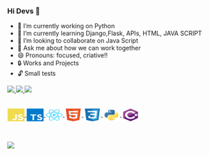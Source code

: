 ### Hi Devs 👋



- 🔭 I’m currently working on Python
- 🌱 I’m currently learning Django,Flask, APIs, HTML, JAVA SCRIPT
- 👯 I’m looking to collaborate on Java Script
- 💬 Ask me about how we can work together
- 😄 Pronouns: focused, criative!!
- 🔒 Works and Projects
- 🔓 Small tests


<div>
  <a href="https://github.com/mmicheli">
  <img height="110em" src="https://github-readme-stats.vercel.app/api?username=mmicheli&show_icons=true&theme=dracula&include_all_commits=true&count_private=true"/>
  <img height="110em" src="https://github-readme-stats.vercel.app/api/top-langs/?username=mmicheli&layout=compact&langs_count=16&theme=dracula"/>
  <img height="110em" src="https://github-readme-stats.vercel.app/api/top-langs/?username=mmicheli&layout=compact&langs_count=7&theme=dracula"/>
</div>
<div style="display: inline_block"><br>
  <div style="display: inline_block"><br>
  <img align="center" alt="Rafa-Js" height="30" width="40" src="https://raw.githubusercontent.com/devicons/devicon/master/icons/javascript/javascript-plain.svg">
  <img align="center" alt="Rafa-Ts" height="30" width="40" src="https://raw.githubusercontent.com/devicons/devicon/master/icons/typescript/typescript-plain.svg">
  <img align="center" alt="Rafa-React" height="30" width="40" src="https://raw.githubusercontent.com/devicons/devicon/master/icons/react/react-original.svg">
  <img align="center" alt="Rafa-HTML" height="30" width="40" src="https://raw.githubusercontent.com/devicons/devicon/master/icons/html5/html5-original.svg">
  <img align="center" alt="Rafa-CSS" height="30" width="40" src="https://raw.githubusercontent.com/devicons/devicon/master/icons/css3/css3-original.svg">
  <img align="center" alt="Rafa-Python" height="30" width="40" src="https://raw.githubusercontent.com/devicons/devicon/master/icons/python/python-original.svg">
  <img align="center" alt="Rafa-Csharp" height="30" width="40" src="https://raw.githubusercontent.com/devicons/devicon/master/icons/csharp/csharp-original.svg">
  
 ##
 
</div> 
  
  <br>
  <div>
  <a href="https://www.linkedin.com/in/micheli-m-83958020b/" target="_blank"><img src="https://img.shields.io/badge/-LinkedIn-%230077B5?style=for-the-badge&logo=linkedin&logoColor=white" target="_blank"></a> 

